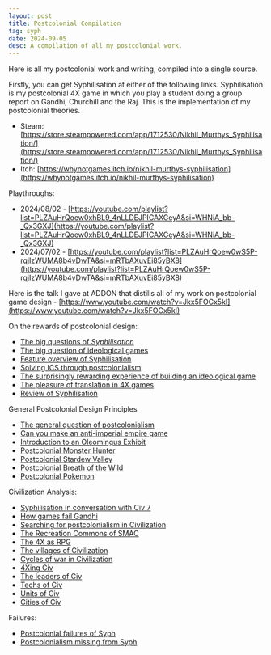 ```yaml
---
layout: post
title: Postcolonial Compilation
tag: syph
date: 2024-09-05
desc: A compilation of all my postcolonial work.
---
```


Here is all my postcolonial work and writing, compiled into a single source.

Firstly, you can get Syphilisation at either of the following links. Syphilisation is my postcolonial 4X game in which you play a student doing a group report on Gandhi, Churchill and the Raj. This is the implementation of my postcolonial theories.
- Steam: [https://store.steampowered.com/app/1712530/Nikhil_Murthys_Syphilisation/](https://store.steampowered.com/app/1712530/Nikhil_Murthys_Syphilisation/)
- Itch: [https://whynotgames.itch.io/nikhil-murthys-syphilisation](https://whynotgames.itch.io/nikhil-murthys-syphilisation)

Playthroughs:
- 2024/08/02 - [https://youtube.com/playlist?list=PLZAuHrQoew0xhBL9_4nLLDEJPICAXGeyA&si=WHNiA_bb-_Qx3GXJ](https://youtube.com/playlist?list=PLZAuHrQoew0xhBL9_4nLLDEJPICAXGeyA&si=WHNiA_bb-_Qx3GXJ)
- 2024/07/02 - [https://youtube.com/playlist?list=PLZAuHrQoew0wS5P-rqjIzWUMA8b4vDwTA&si=mRTbAXuvEi85yBX8](https://youtube.com/playlist?list=PLZAuHrQoew0wS5P-rqjIzWUMA8b4vDwTA&si=mRTbAXuvEi85yBX8)

Here is the talk I gave at ADDON that distills all of my work on postcolonial game design - [https://www.youtube.com/watch?v=Jkx5FOCx5kI](https://www.youtube.com/watch?v=Jkx5FOCx5kI)

On the rewards of postcolonial design:
- [The big questions of *Syphilisation*](https://whynotgames.in/2020/08/08/question.html)
- [The big question of ideological games](https://whynotgames.in/2022/10/28/ideologicalGames.html)
- [Feature overview of Syphilisation](https://whynotgames.in/2023/04/07/featureOverview.html)
- [Solving ICS through postcolonialism](https://whynotgames.in/2022/03/11/ics.html)
- [The surprisingly rewarding experience of building an ideological game](https://whynotgames.in/2022/07/22/rewardIdeology.html)
- [The pleasure of translation in 4X games](https://whynotgames.in/2023/03/04/translate4x.html)
- [Review of Syphilisation](https://telanganatoday.com/syphilization-a-turn-based-strategy-game-to-empathy-co-operation-and-historical-facts)

General Postcolonial Design Principles
- [The general question of postcolonialism](https://whynotgames.in/2023/02/11/generalPoco.html)
- [Can you make an anti-imperial empire game](https://www.eurogamer.net/can-you-make-an-anti-imperial-empire-game)
- [Introduction to an Oleomingus Exhibit](https://whynotgames.in/2024/09/15/oleo.html)
- [Postcolonial Monster Hunter](https://whynotgames.in/2022/09/24/monHunPoCo.html)
- [Postcolonial Stardew Valley](https://whynotgames.in/2022/12/18/pocoStardew.html)
- [Postcolonial Breath of the Wild](https://whynotgames.in/2023/01/22/pocoZelda.html)
- [Postcolonial Pokemon](https://whynotgames.in/2024/03/18/pocomon.html)

Civilization Analysis:
- [Syphilisation in conversation with Civ 7](https://www.nytimes.com/2025/02/11/arts/civilization-7-design-firaxis.html)
- [How games fail Gandhi](https://www.rockpapershotgun.com/how-video-games-consistently-fail-gandhi)
- [Searching for postcolonialism in Civilization](https://whynotgames.in/2022/01/19/searchPocoCiv.html)
- [The Recreation Commons of SMAC](https://whynotgames.in/2021/03/11/recCommon.html)
- [The 4X as RPG](https://whynotgames.in/2020/01/22/4xrpg.html)
- [The villages of Civilization](https://whynotgames.in/2019/12/24/village.html)
- [Cycles of war in Civilization](https://whynotgames.in/2019/09/18/warCycle.html)
- [4Xing Civ](https://whynotgames.in/2019/01/15/forex.html)
- [The leaders of Civ](https://whynotgames.in/2019/01/13/civLeaders.html)
- [Techs of Civ](https://whynotgames.in/2019/01/10/civTech.html)
- [Units of Civ](https://whynotgames.in/2019/01/08/civUnits.html)
- [Cities of Civ](https://whynotgames.in/2019/01/07/civCities.html)

Failures:
- [Postcolonial failures of Syph](https://whynotgames.in/2023/06/24/syphFail.html)
- [Postcolonialism missing from Syph](https://whynotgames.in/2024/09/05/missingPoco.html)
